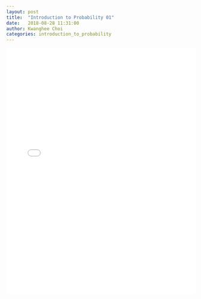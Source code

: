 ```yaml
---
layout: post
title:  "Introduction to Probability 01"
date:   2018-08-28 11:31:00
author: Kwanghee Choi
categories: introduction_to_probability
---
```


<div width="100%" style="padding-bottom:130%; display:block; position: relative;">
<embed src="/assets/pdfs/mit-intro-to-prob-01.pdf" width="100%" height="100%" style="position:absolute;"/>
</div>
